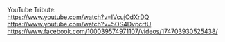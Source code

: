 
YouTube Tribute:   
https://www.youtube.com/watch?v=IVcujOdXrDQ
https://www.youtube.com/watch?v=5OS4DvpcrtU
https://www.facebook.com/100039574971107/videos/174703930525438/